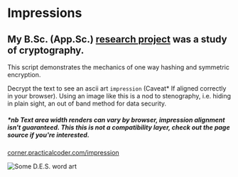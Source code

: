# Impressions

## My B.Sc. (App.Sc.) <a href="https://corner.practicalcoder.com/impression.html" target="_blank">research project</a> was a study of cryptography. 

This script demonstrates the mechanics of one way hashing and symmetric encryption. 

Decrypt the text to see an ascii art ``impression`` (Caveat* If aligned correctly in your browser). Using an image like this is a nod to stenography, i.e. hiding in plain sight, an out of band method for data security. 

##### *nb Text area width renders can vary by browser, impression alignment isn't guaranteed.  This this is not a compatibility layer, check out the page source if you're interested.  

<a href="https://corner.practicalcoder.com/impression.html" target="_blank">corner.practicalcoder.com/impression</a>

![Some D.E.S. word art](http://mnemonic.practicalcoder.com/commentcloud.png?raw=true)
